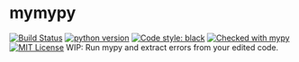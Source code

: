 # mymypy
[![Build Status](https://travis-ci.com/seto-r/mymypy.svg?branch=master)](https://travis-ci.com/seto-r/mymypy)
[![python version](http://img.shields.io/badge/Python-3.5|3.6|3.7|3.8-blue.svg?style=flat)](https://www.python.org/)
[![Code style: black](https://img.shields.io/badge/code%20style-black-000000.svg)](https://github.com/psf/black)
[![Checked with mypy](http://www.mypy-lang.org/static/mypy_badge.svg)](http://mypy-lang.org/)
[![MIT License](http://img.shields.io/badge/license-MIT-blue.svg?style=flat)](LICENSE)
WIP: Run mypy and extract errors from your edited code.
